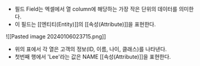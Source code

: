 - 필드 Field는 엑셀에서 열 column에 해당하는 가장 작은 단위의 데이터를 의미한다. 
- 이 필드는 [[엔티티(Entity)]]의 [[속성(Attribute)]]을 표현한다.

![[Pasted image 20240106023715.png]]

- 위의 표에서 각 열은 고객의 정보(ID, 이름, 나이, 클래스)를 나타낸다.
- 첫번째 행에서 'Lee'라는 값은 NAME [[속성(Attribute)]]을 표현한다.
